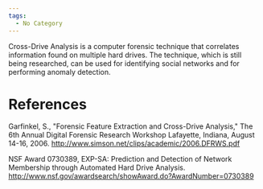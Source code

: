 ```yaml
---
tags:
  - No Category
---
```

Cross-Drive Analysis is a computer forensic technique that correlates
information found on multiple hard drives. The technique, which is still
being researched, can be used for identifying social networks and for
performing anomaly detection.

# References

Garfinkel, S., "Forensic Feature Extraction and Cross-Drive Analysis,"
The 6th Annual Digital Forensic Research Workshop Lafayette, Indiana,
August 14-16, 2006.
<http://www.simson.net/clips/academic/2006.DFRWS.pdf>

NSF Award 0730389, EXP-SA: Prediction and Detection of Network
Membership through Automated Hard Drive Analysis.
<http://www.nsf.gov/awardsearch/showAward.do?AwardNumber=0730389>
